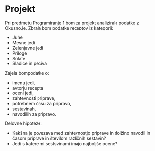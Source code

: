 # Projekt
Pri predmetu Programiranje 1 bom za projekt analizirala podatke z Okusno.je. Zbrala bom podatke receptov iz kategorij:
- Juhe
- Mesne jedi
- Zelenjavne jedi
- Priloge
- Solate
- Sladice in peciva

Zajela bompodatke o:
- imenu jedi,
- avtorju recepta
- oceni jedi,
- zahtevnosti priprave,
- potrebnem času za pripravo,
- sestavinah,
- navodilih za pripravo.

Delovne hipoteze:
- Kakšna je povezava med zahtevnostjo priprave in dolžino navodil in časom priprave in številom različnih sestavin?
- Jedi s katereimi sestsvinami imajo najboljše ocene?
